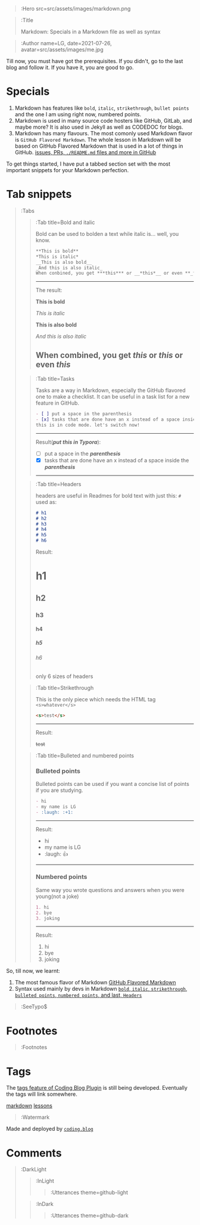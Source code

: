 > :Hero src=src/assets/images/markdown.png

> :Title
>
> Markdown: Specials in a Markdown file as well as syntax

> :Author name=LG,
>         date=2021-07-26,
>         avatar=src/assets/images/me.jpg

Till now, you must have got the prerequisites. If you didn't, go to the last blog and follow it. If you have it, you are good to go.

# Specials
1. Markdown has features like `bold`, `italic`, `strikethrough`, `bullet points` and the one I am using right now, numbered points.
2. Markdown is used in many source code hosters like GitHub, GitLab, and maybe more? It is also used in Jekyll as well as CODEDOC for blogs.
3. Markdown has many flavours. The most comonly used Markdown flavor is `GitHub Flavored Markdown`.
The whole lesson in Markdown will be based on GitHub Flavored Markdown that is used in a lot of things in GitHub. [issues, PRs, `./README.md` files and more in GitHub](:Footnote)

To get things started, I have put a tabbed section set with the most important snippets for your Markdown perfection.

# Tab snippets

> :Tabs
> > :Tab title=Bold and italic
> >
> > Bold can be used to bolden a text while italic is... well, you know.
> > ```markdown | bold+italic.md
> > **This is bold**
> > *This is italic*
> > __This is also bold__
> > _And this is also italic_
> > When conbined, you get ***this*** or __*this*__ or even **_this_**
> > ```
> > ------
> > The result:
> >
> > **This is bold**
> >
> > *This is italic*
> >
> > __This is also bold__
> >
> > _And this is also italic_
> >
> > When combined, you get ***this*** or __*this*__ or even **_this_**
> > ------
>
> > :Tab title=Tasks
> >
> > Tasks are a way in Markdown, especially the GitHub flavored one to make a checklist.
> > It can be useful in a task list for a new feature in GitHub.
> > ```markdown | tasks.md
> > - [ ] put a space in the parenthesis
> > - [x] tasks that are done have an x instead of a space inside the parenthesis
> > this is in code mode. let's switch now!
> > ```
> > ------
> > Result(***put this in Typora***):
> > 
> > - [ ] put a space in the ***parenthesis***
> > - [x] tasks that are done have an x instead of a space inside the ***parenthesis***
> > -----
>
> > :Tab title=Headers
> >
> > headers are useful in Readmes for bold text with just this: `# `
> > used as:
> > ```markdown | Headers.md
> > # h1
> > # h2
> > # h3
> > # h4
> > # h5
> > # h6
> > ```
> > Result:
> > 
> > # h1
> > ## h2
> > ### h3
> > #### h4
> > ##### h5
> > ###### h6
> > only 6 sizes of headers
>
> > :Tab title=Strikethrough
> >
> > This is the only piece which needs the HTML tag `<s>whatever</s>`
> > ```markdown | strikethrough.md
> > <s>test</s>
> > ```
> > ------
> > Result:
> > 
> > <s>test</s>
>
> > :Tab title=Bulleted and numbered points
> > ### Bulleted points
> > Bulleted points can be used if you want a concise list of points if you are studying.
> > ```markdown | bulleted-points.md
> > - hi
> > - my name is LG
> > - :laugh: :+1:
> > ```
> > -----
> > Result:
> > 
> > - hi
> > - my name is LG
> > - :laugh: :+1:
> > ------
> > ### Numbered points
> > Same way you wrote questions and answers when you were young(not a joke)
> > ```markdown | numbered-points.md
> > 1. hi
> > 2. bye
> > 3. joking
> > ```
> > ------
> > Result: 
> >
> > 1. hi
> > 2. bye
> > 3. joking
>

So, till now, we learnt:
1. The most famous flavor of Markdown [GitHub Flavored Markdown](:Footnote)
2. Syntax used mainly by devs in Markdown [`bold`, `italic`, `strikethrough`, `bulleted points`, `numbered points`, and last, `Headers`](:Footnote)

> :SeeTypo$

# Footnotes

> :Footnotes

# Tags

The [tags feature of Coding Blog Plugin](https://connect-platform.github.io/coding-blog-plugin/tags) is still being developed.  Eventually the tags will link somewhere.

[markdown](:Tag) [lessons](:Tag)

> :Watermark

Made and deployed by [`coding.blog`](https://coding.blog/)
# Comments

> :DarkLight
> > :InLight
> >
> > > :Utterances theme=github-light
>
> > :InDark
> >
> > > :Utterances theme=github-dark
